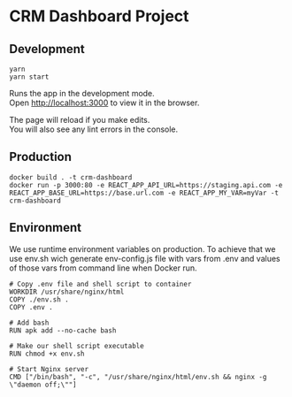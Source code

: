 # CRM Dashboard Project

## Development

```
yarn
yarn start
```

Runs the app in the development mode.<br>
Open [http://localhost:3000](http://localhost:3000) to view it in the browser.

The page will reload if you make edits.<br>
You will also see any lint errors in the console.

## Production

```
docker build . -t crm-dashboard
docker run -p 3000:80 -e REACT_APP_API_URL=https://staging.api.com -e REACT_APP_BASE_URL=https://base.url.com -e REACT_APP_MY_VAR=myVar -t crm-dashboard
```

## Environment

We use runtime environment variables on production. To achieve that we use env.sh wich generate env-config.js file with vars from .env and values of those vars from command line when Docker run.

```
# Copy .env file and shell script to container
WORKDIR /usr/share/nginx/html
COPY ./env.sh .
COPY .env .

# Add bash
RUN apk add --no-cache bash

# Make our shell script executable
RUN chmod +x env.sh

# Start Nginx server
CMD ["/bin/bash", "-c", "/usr/share/nginx/html/env.sh && nginx -g \"daemon off;\""]
```
